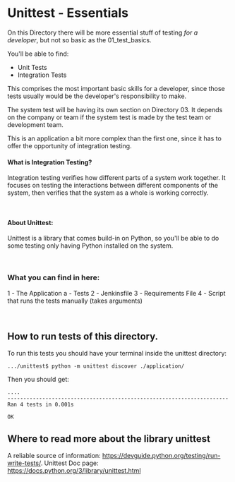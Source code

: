 # Unittest - Essentials

On this Directory there will be more essential stuff of testing _for a developer_,
but not so basic as the 01_test_basics.

You'll be able to find:

- Unit Tests
- Integration Tests

This comprises the most important basic skills for a developer, since those tests usually would be the developer's responsibility to make.

The system test will be having its own section on Directory 03. It depends on the company or team if the system test is made by the test team or development team.

This is an application a bit more complex than the first one, since it has to offer the opportunity of integration testing.

#### What is Integration Testing?

Integration testing verifies how different parts of a system work together. It focuses on testing the interactions between different components of the system, then verifies that the system as a whole is working correctly.

<br>

#### About Unittest:

Unittest is a library that comes build-in on Python, so you'll be able to do
some testing only having Python installed on the system.

<br>

### What you can find in here:

1 - The Application
a - Tests
2 - Jenkinsfile
3 - Requirements File
4 - Script that runs the tests manually (takes arguments)

<br>

## How to run tests of this directory.

To run this tests you should have your terminal inside the unittest directory:

```
.../unittest$ python -m unittest discover ./application/
```

Then you should get:

```
....
----------------------------------------------------------------------
Ran 4 tests in 0.001s

OK
```

## Where to read more about the library unittest

A reliable source of information: https://devguide.python.org/testing/run-write-tests/.
Unittest Doc page: https://docs.python.org/3/library/unittest.html
